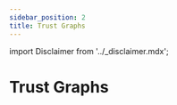 ```yaml
---
sidebar_position: 2
title: Trust Graphs
---
```


import Disclaimer from '../\_disclaimer.mdx';

<Disclaimer />

# Trust Graphs
